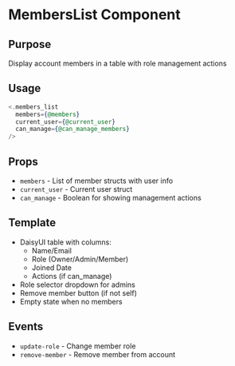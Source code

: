 # MembersList Component

## Purpose
Display account members in a table with role management actions

## Usage
```heex
<.members_list 
  members={@members} 
  current_user={@current_user}
  can_manage={@can_manage_members}
/>
```

## Props
- `members` - List of member structs with user info
- `current_user` - Current user struct
- `can_manage` - Boolean for showing management actions

## Template
- DaisyUI table with columns:
  - Name/Email
  - Role (Owner/Admin/Member)
  - Joined Date
  - Actions (if can_manage)
- Role selector dropdown for admins
- Remove member button (if not self)
- Empty state when no members

## Events
- `update-role` - Change member role
- `remove-member` - Remove member from account